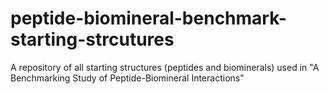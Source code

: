 # peptide-biomineral-benchmark-starting-strcutures
A repository of all starting structures (peptides and biominerals) used in "A Benchmarking Study of Peptide-Biomineral Interactions"
